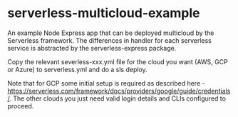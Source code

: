 # serverless-multicloud-example
An example Node Express app that can be deployed multicloud by the Serverless framework. The differences in handler for each serverless service is abstracted by the serverless-express package.

Copy the relevant severless-xxx.yml file for the cloud you want (AWS, GCP or Azure) to serverless.yml and do a sls deploy.

Note that for GCP some initial setup is required as described here - https://serverless.com/framework/docs/providers/google/guide/credentials/. The other clouds you just need valid login details and CLIs configured to proceed.

